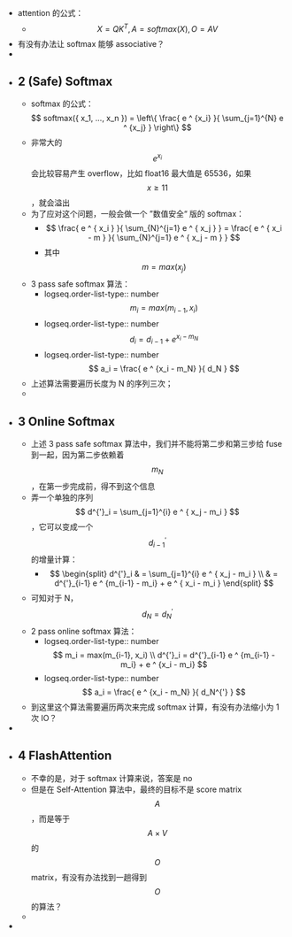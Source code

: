 - attention 的公式：
	- $$ X = Q K^{T}, A = softmax(X),  O = AV $$
- 有没有办法让 softmax 能够 associative？
-
- ## 2 (Safe) Softmax
	- softmax 的公式：$$ softmax({ x_1, ..., x_n }) = \left\{  \frac{ e ^ {x_i} }{ \sum_{j=1}^{N} e ^ {x_j} } \right\} $$
	- 非常大的 $$ e ^ {x_i} $$ 会比较容易产生 overflow，比如 float16 最大值是 65536，如果 $$ x \ge 11 $$，就会溢出
	- 为了应对这个问题，一般会做一个 ”数值安全“ 版的 softmax：
		- $$ \frac{ e ^ { x_i } }{ \sum_{N}^{j=1} e ^ { x_j }  } = \frac{ e ^ { x_i  - m } }{ \sum_{N}^{j=1} e ^ { x_j - m }  } $$
		- 其中 $$ m = max(x_j) $$
	- 3 pass safe softmax 算法：
		- logseq.order-list-type:: number
		  $$ m_i = max(m_{i-1}, x_{i}) $$
		- logseq.order-list-type:: number
		  $$ d_i = d_{i-1} + e ^ { x_i - m_N } $$
		- logseq.order-list-type:: number
		  $$ a_i = \frac{ e ^ {x_i - m_N} }{ d_N } $$
	- 上述算法需要遍历长度为 N 的序列三次；
	-
- ## 3 Online Softmax
	- 上述 3 pass safe softmax 算法中，我们并不能将第二步和第三步给 fuse 到一起，因为第二步依赖着 $$ m_N $$，在第一步完成前，得不到这个信息
	- 弄一个单独的序列 $$ d^{'}_i = \sum_{j=1}^{i} e ^ { x_j - m_i } $$，它可以变成一个 $$ d^{'}_{i-1} $$ 的增量计算：
		- $$ 
		    \begin{split}
		      d^{'}_i & = \sum_{j=1}^{i} e ^ { x_j - m_i }  \\
		                 & = d^{'}_{i-1} e ^ {m_{i-1} - m_i} + e ^ { x_i - m_i }
		    \end{split}
		  $$
	- 可知对于 N，$$ d_N = d_N ^ {'} $$
	- 2 pass online softmax 算法：
		- logseq.order-list-type:: number
		  $$ 
		    m_i = max(m_{i-1}, x_i) \\
		    d^{'}_i = d^{'}_{i-1} e ^ {m_{i-1} - m_i} + e ^ {x_i - m_i}
		  $$
		- logseq.order-list-type:: number
		  $$ a_i = \frac{ e ^ {x_i - m_N} }{ d_N^{'} } $$
	- 到这里这个算法需要遍历两次来完成 softmax 计算，有没有办法缩小为 1 次 IO？
-
- ## 4 FlashAttention
	- 不幸的是，对于 softmax 计算来说，答案是 no
	- 但是在 Self-Attention 算法中，最终的目标不是 score matrix $$ A $$，而是等于 $$ A \times V $$ 的 $$ O $$ matrix，有没有办法找到一趟得到 $$ O $$ 的算法？
	-
-